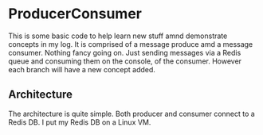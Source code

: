 # ProducerConsumer
This is some basic code to help learn new stuff amnd demonstrate concepts in my log.
It is comprised of a message produce amd a message consumer.
Nothing fancy going on. Just sending messages via a Redis queue and consuming them on the console, of the consumer. However each branch will have a new concept added. 

## Architecture
The architecture is quite simple. Both producer and consumer connect to a Redis DB. I put my Redis DB on a Linux VM.

